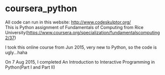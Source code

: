 # coursera_python
All code can run in this website: http://www.codeskulptor.org/        
This is Python assignment of Fundamentals of Computing from Rice University(https://www.coursera.org/specialization/fundamentalscomputing2/37)

I took this online course from Jun 2015, very new to Python, so the code is ugly...haha

On 7 Aug 2015, I completed An Introduction to Interactive Programming in Python(Part I and Part II)
